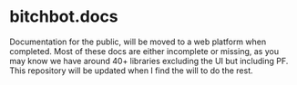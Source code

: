 # bitchbot.docs
Documentation for the public, will be moved to a web platform when completed.
Most of these docs are either incomplete or missing, as you may know we have around 40+ libraries excluding the UI but including PF.
This repository will be updated when I find the will to do the rest.
